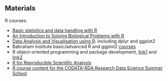 
## Materials

R courses:

- [Basic statistics and data handling with R](https://github.com/cambiotraining/stats-intro)
- [An Introduction to Solving Biological Problems with R](http://cambiotraining.github.io/r-intro/)
- [Data Analysis and Visualisation using R](http://bioinformatics-core-shared-training.github.io/r-intermediate/): including dplyr and ggplot2
- Babraham institute basic/advanced R and ggplot2 [courses](http://www.bioinformatics.babraham.ac.uk/training/)
- R object-oriented programming and package development, [link1](http://lgatto.github.io/TeachingMaterial/) and [link2](http://logic.sysbiol.cam.ac.uk/teaching/advancedR/)
- [R for Reproducible Scientific Analysis](http://swcarpentry.github.io/r-novice-gapminder/)
- [R course content for the CODATA-RDA Research Data Science Summer School](https://github.com/marioa/trieste)

